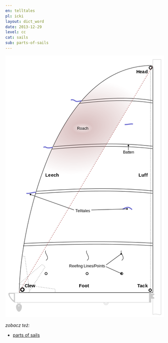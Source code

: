 ```yaml
---
en: telltales 
pl: icki        
layout: dict_word
date: 2013-12-29
level: cc
cat: sails
sub: parts-of-sails
---
```


![części żagla](/img/dict/parts_of_a_sail.png)

*zobacz też:*

* [parts of sails](/dict/parts-of-sails.html)